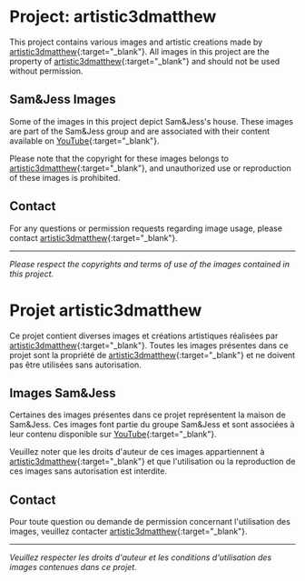 # Project: artistic3dmatthew

This project contains various images and artistic creations made by [artistic3dmatthew](https://www.instagram.com/artistic3dmatthew/){:target="_blank"}. All images in this project are the property of [artistic3dmatthew](https://www.instagram.com/artistic3dmatthew/){:target="_blank"} and should not be used without permission.

## Sam&Jess Images

Some of the images in this project depict Sam&Jess's house. These images are part of the Sam&Jess group and are associated with their content available on [YouTube](https://www.youtube.com/@SamJess){:target="_blank"}.

Please note that the copyright for these images belongs to [artistic3dmatthew](https://www.instagram.com/artistic3dmatthew/){:target="_blank"}, and unauthorized use or reproduction of these images is prohibited.

## Contact

For any questions or permission requests regarding image usage, please contact [artistic3dmatthew](https://www.instagram.com/artistic3dmatthew/){:target="_blank"}.

---
*Please respect the copyrights and terms of use of the images contained in this project.*




# Projet artistic3dmatthew

Ce projet contient diverses images et créations artistiques réalisées par [artistic3dmatthew](https://www.instagram.com/artistic3dmatthew/){:target="_blank"}. Toutes les images présentes dans ce projet sont la propriété de [artistic3dmatthew](https://www.instagram.com/artistic3dmatthew/){:target="_blank"} et ne doivent pas être utilisées sans autorisation.

## Images Sam&Jess

Certaines des images présentes dans ce projet représentent la maison de Sam&Jess. Ces images font partie du groupe Sam&Jess et sont associées à leur contenu disponible sur [YouTube](https://www.youtube.com/@SamJess){:target="_blank"}.

Veuillez noter que les droits d'auteur de ces images appartiennent à [artistic3dmatthew](https://www.instagram.com/artistic3dmatthew/){:target="_blank"} et que l'utilisation ou la reproduction de ces images sans autorisation est interdite.

## Contact

Pour toute question ou demande de permission concernant l'utilisation des images, veuillez contacter [artistic3dmatthew](https://www.instagram.com/artistic3dmatthew/){:target="_blank"}.

---
*Veuillez respecter les droits d'auteur et les conditions d'utilisation des images contenues dans ce projet.*

